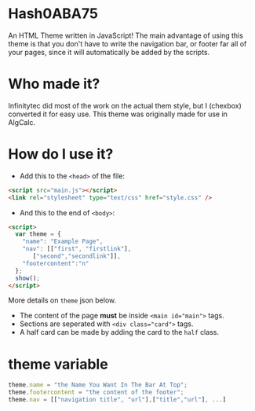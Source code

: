 # Hash0ABA75
An HTML Theme written in JavaScript! The main advantage of using this theme is that you don't have to write the navigation bar, or footer far all of your pages, since it will automatically be added by the scripts.
# Who made it?
Infinitytec did most of the work on the actual them style, but I (chexbox) converted it for easy use. This theme was originally made for use in AlgCalc.
# How do I use it?
- Add this to the `<head>` of the file:
```html
<script src="main.js"></script>
<link rel="stylesheet" type="text/css" href="style.css" />
```
- And this to the end of `<body>`:
```html
<script>
  var theme = { 
    "name": "Example Page", 
    "nav": [["first", "firstlink"], 
       ["second","secondlink"]], 
    "footercontent":"n"
  };
  show();
</script>
```
More details on `theme` json below.
- The content of the page __must__ be inside `<main id="main">` tags.
- Sections are seperated with `<div class="card">` tags.
- A half card can be made by adding the card to the `half` class.
# theme variable
```javascript
theme.name = "the Name You Want In The Bar At Top";
theme.footercontent = "the content of the footer";
theme.nav = [["navigation title", "url"],["title","url"], ...]
```
